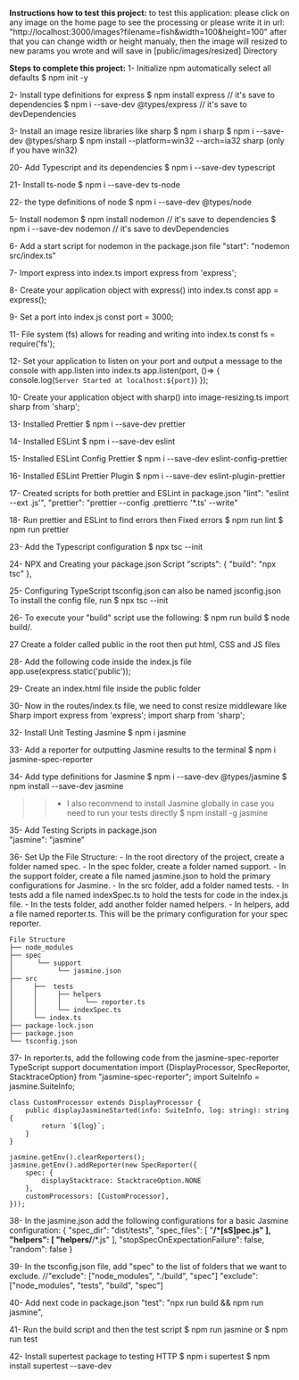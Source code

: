 **Instructions how to test this project:**
to test this application: please click on any image on the home page to see the processing
or please write it in url: "http://localhost:3000/images?filename=fish&width=100&height=100"
after that you can change width or height manualy, then the image will resized to new params you wrote and will save in [public/images/resized] Directory

**Steps to complete this project:**
1- Initialize npm automatically select all defaults
    $ npm init -y 

2- Install type definitions for express
    $ npm install express                   // it's save to dependencies
    $ npm i --save-dev @types/express       // it's save to devDependencies

3- Install an image resize libraries like sharp
    $ npm i sharp
    $ npm i --save-dev @types/sharp
    $ npm install --platform=win32 --arch=ia32 sharp  (only if you have win32)

20- Add Typescript and its dependencies
    $ npm i --save-dev typescript	

21- Install ts-node
    $ npm i --save-dev ts-node

22- the type definitions of node
    $ npm i --save-dev @types/node

5- Install nodemon
    $ npm install nodemon           // it's save to dependencies
    $ npm i --save-dev nodemon      // it's save to devDependencies

6- Add a start script for nodemon in the package.json file
    "start": "nodemon src/index.ts"

7- Import express into index.ts
    import express from 'express';

8- Create your application object with express() into index.ts
    const app = express();

9- Set a port into index.js
    const port = 3000;

11- File system (fs) allows for reading and writing into index.ts 
    const fs = require('fs');

12- Set your application to listen on your port 
    and output a message to the console with app.listen  into index.ts
    app.listen(port, ()=> {
      console.log(`Server Started at localhost:${port}`)
    });

10- Create your application object with sharp() into image-resizing.ts
    import sharp from 'sharp';

13- Installed Prettier
    $ npm i --save-dev prettier
    <!-- $ npm run prettier-format -->

14- Installed ESLint
    $ npm i --save-dev eslint

15- Installed ESLint Config Prettier
    $ npm i --save-dev eslint-config-prettier

16- Installed ESLint Prettier Plugin
    $ npm i --save-dev eslint-plugin-prettier

17- Created scripts for both prettier and ESLint in package.json
    "lint": "eslint --ext .js'",
    "prettier": "prettier --config .prettierrc '*.ts' --write"

18- Run prettier and ESLint to find errors  then Fixed errors
    $ npm run lint
    $ npm run prettier

23- Add the Typescript configuration
    $ npx tsc --init

24- NPX and Creating your package.json Script
    "scripts": {
        "build": "npx tsc"
    },

25- Configuring TypeScript
    tsconfig.json can also be named jsconfig.json
    To install the config file, run
    $ npx tsc --init 

26- To execute your "build" script use the following:
    $ npm run build
    $ node build/.

27 Create a folder called public in the root
    then put html, CSS and JS files 

28- Add the following code inside the index.js file
    app.use(express.static('public'));

29- Create an index.html file inside the public folder

30- Now in the routes/index.ts file, we need to const resize middleware like Sharp
    import express from 'express';
    import sharp from 'sharp';

32- Install Unit Testing Jasmine 
    $ npm i jasmine

33- Add a reporter for outputting Jasmine results to the terminal
    $ npm i jasmine-spec-reporter     

34- Add type definitions for Jasmine
    $ npm i --save-dev @types/jasmine
    $ npm install --save-dev jasmine

>>- I also recommend to install Jasmine globally in case you need to run your tests directly
    $ npm install -g jasmine

35- Add Testing Scripts in package.json       
    "jasmine": "jasmine"

36- Set Up the File Structure:
    - In the root directory of the project, create a folder named spec.
    - In the spec folder, create a folder named support.
    - In the support folder, create a file named jasmine.json to hold the primary configurations for Jasmine.
    - In the src folder, add a folder named tests.
    - In tests add a file named indexSpec.ts to hold the tests for code in the index.js file.
    - In the tests folder, add another folder named helpers.
    - In helpers, add a file named reporter.ts. This will be the primary configuration for your spec reporter.

    File Structure
    ├── node_modules
    ├── spec
    │      └── support
    │           └── jasmine.json
    ├── src
    │     ├──  tests
    │     │     ├── helpers
    │     │     │      └── reporter.ts
    │     │     └── indexSpec.ts
    │     └── index.ts
    ├── package-lock.json
    ├── package.json
    └── tsconfig.json

37- In reporter.ts, add the following code from the jasmine-spec-reporter TypeScript support documentation
    import {DisplayProcessor, SpecReporter, StacktraceOption} from "jasmine-spec-reporter";
    import SuiteInfo = jasmine.SuiteInfo;

    class CustomProcessor extends DisplayProcessor {
        public displayJasmineStarted(info: SuiteInfo, log: string): string {
            return `${log}`;
        }
    }

    jasmine.getEnv().clearReporters();
    jasmine.getEnv().addReporter(new SpecReporter({
        spec: {
            displayStacktrace: StacktraceOption.NONE
        },
        customProcessors: [CustomProcessor],
    }));    

38- In the jasmine.json add the following configurations for a basic Jasmine configuration:
    {
        "spec_dir": "dist/tests",
        "spec_files": [
            "**/*[sS]pec.js"
        ],
        "helpers": [
            "helpers/**/*.js"
        ],
        "stopSpecOnExpectationFailure": false,
        "random": false
    }

39- In the tsconfig.json file, add "spec" to the list of folders that we want to exclude.
      //"exclude": ["node_modules", "./build", "spec"]
      "exclude": ["node_modules", "tests", "build", "spec"]

40- Add next code in package.json
    "test": "npx run build && npm run jasmine",

41- Run the build script and then the test script
    $ npm run jasmine
    or $ npm run test

42- Install supertest package to testing HTTP
    $ npm i supertest
    $ npm install supertest --save-dev



